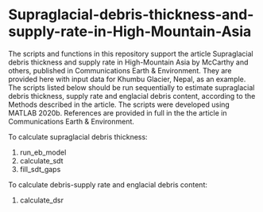 # Supraglacial-debris-thickness-and-supply-rate-in-High-Mountain-Asia
The scripts and functions in this repository support the article Supraglacial debris thickness and supply rate in High-Mountain Asia by McCarthy and others, published in Communications Earth & Environment. They are provided here with input data for Khumbu Glacier, Nepal, as an example. The scripts listed below should be run sequentially to estimate supraglacial debris thickness, supply rate and englacial debris content, according to the Methods described in the article. The scripts were developed using MATLAB 2020b. References are provided in full in the the article in Communications Earth & Environment.

To calculate supraglacial debris thickness:
1) run_eb_model
2) calculate_sdt
3) fill_sdt_gaps

To calculate debris-supply rate and englacial debris content:
1) calculate_dsr

